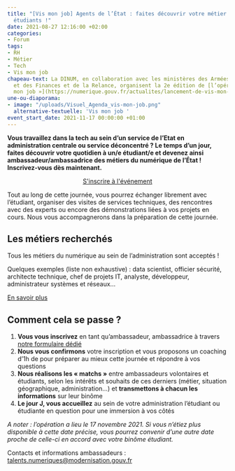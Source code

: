 ```yaml
---
title: "[Vis mon job] Agents de l’État : faites découvrir votre métier tech à des
  étudiants !"
date: 2021-08-27 12:16:00 +02:00
categories:
- Forum
tags:
- RH
- Métier
- Tech
- Vis mon job
chapeau-text: La DINUM, en collaboration avec les ministères des Armées et de l’Economie
  et des Finances et de la Relance, organisent la 2e édition de [l’opération « Vis
  mon job »](https://numerique.gouv.fr/actualites/lancement-de-vis-mon-job-des-etudiants-a-la-rencontre-des-professionnels-du-numerique-de-letat/).
une-ou-diaporama:
- image: "/uploads/Visuel_Agenda_vis-mon-job.png"
  alternative-textuelle: 'Vis mon job '
event_start_date: 2021-11-17 00:00:00 +01:00
---
```


**Vous travaillez dans la tech au sein d’un service de l’Etat en administration centrale ou service déconcentré ? Le temps d’un jour, faites découvrir votre quotidien à un/e étudiant/e et devenez ainsi ambassadeur/ambassadrice des métiers du numérique de l’État ! Inscrivez-vous dès maintenant.**

<p align="center"><a href="https://sgmap.sphinxdeclic.com/d/s/l0tjrd" class="button">S'inscrire à l'événement</a></p>

Tout au long de cette journée, vous pourrez échanger librement avec l’étudiant, organiser des visites de services techniques, des rencontres avec des experts ou encore des démonstrations liées à vos projets en cours. Nous vous accompagnerons dans la préparation de cette journée.

## Les métiers recherchés

Tous les métiers du numérique au sein de l’administration sont acceptés !

Quelques exemples (liste non exhaustive) : data scientist, officier sécurité, architecte technique, chef de projets IT, analyste, développeur, administrateur systèmes et réseaux…

[En savoir plus](/actualites/vis-mon-job-agents-de-letat-faites-decouvrir-votre-metier-tech-a-des-etudiants/)


## Comment cela se passe ?

1. **Vous vous inscrivez** en tant qu’ambassadeur, ambassadrice à travers [notre formulaire dédié](https://sgmap.sphinxdeclic.com/d/s/l0tjrd)
2. **Nous vous confirmons** votre inscription et vous proposons un coaching d’1h de pour préparer au mieux cette journée et répondre à vos questions
3. **Nous réalisons les « matchs »** entre ambassadeurs volontaires et étudiants, selon les intérêts et souhaits de ces derniers (métier, situation géographique, administration…) et **transmettons à chacun les informations** sur leur binôme
4. **Le jour J, vous accueillez** au sein de votre administration l’étudiant ou étudiante en question pour une immersion à vos côtés

*A noter : l’opération a lieu le 17 novembre 2021. Si vous n’étiez plus disponible à cette date précise, vous pourrez convenir d’une autre date proche de celle-ci en accord avec votre binôme étudiant.*

Contacts et informations ambassadeurs : [talents.numeriques@modernisation.gouv.fr](mailto:talents.numeriques@modernisation.gouv.fr)